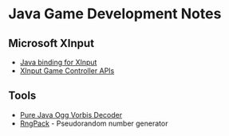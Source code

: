 # Java Game Development Notes

## Microsoft XInput

- [Java binding for XInput](https://github.com/StrikerX3/JXInput)
- [XInput Game Controller APIs](https://docs.microsoft.com/en-us/windows/win32/xinput/xinput-game-controller-apis-portal)

## Tools

- [Pure Java Ogg Vorbis Decoder](http://www.jcraft.com/jorbis/)
- [RngPack](http://freshmeat.sourceforge.net/projects/rngpack) - Pseudorandom number generator
